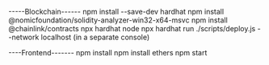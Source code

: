 -----Blockchain------
npm install --save-dev hardhat
npm install @nomicfoundation/solidity-analyzer-win32-x64-msvc
npm install @chainlink/contracts
npx hardhat node
npx hardhat run ./scripts/deploy.js --network localhost (in  a separate console)

----Frontend-------
npm install
npm install ethers
npm start



